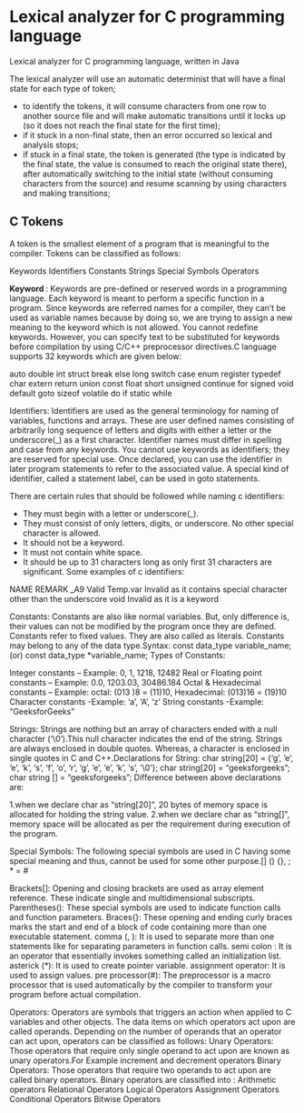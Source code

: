 # Lexical analyzer for C programming language

Lexical analyzer for C programming language, written in Java

The lexical analyzer will use an automatic determinist that will have a final state for each type of token;
- to identify the tokens, it will consume characters from one row to another source file and will make automatic transitions until it locks up (so it does not reach the final state for the first time);
- if it stuck in a non-final state, then an error occurred so lexical and analysis stops; 
- if stuck in a final state, the token is generated (the type is indicated by the final state, the value is consumed to reach the original state there), after automatically switching to the initial state (without consuming characters from the source) and resume scanning by using characters and making transitions;

## C Tokens
A token is the smallest element of a program that is meaningful to the compiler. Tokens can be classified as follows:

Keywords
Identifiers
Constants
Strings
Special Symbols
Operators

<b> Keyword </b>: Keywords are pre-defined or reserved words in a programming language. Each keyword is meant to perform a specific function in a program. Since keywords are referred names for a compiler, they can’t be used as variable names because by doing so, we are trying to assign a new meaning to the keyword which is not allowed. You cannot redefine keywords. However, you can specify text to be substituted for keywords before compilation by using C/C++ preprocessor directives.C language supports 32 keywords which are given below:

auto         double      int        struct
break        else        long       switch
case         enum        register   typedef
char         extern      return     union
const        float       short      unsigned
continue     for         signed     void
default      goto        sizeof     volatile
do           if          static     while
 
Identifiers: Identifiers are used as the general terminology for naming of variables, functions and arrays. These are user defined names consisting of arbitrarily long sequence of letters and digits with either a letter or the underscore(_) as a first character. Identifier names must differ in spelling and case from any keywords. You cannot use keywords as identifiers; they are reserved for special use. Once declared, you can use the identifier in later program statements to refer to the associated value. A special kind of identifier, called a statement label, can be used in goto statements.

There are certain rules that should be followed while naming c identifiers:
- They must begin with a letter or underscore(_).
- They must consist of only letters, digits, or underscore. No other special character is allowed.
- It should not be a keyword.
- It must not contain white space.
- It should be up to 31 characters long as only first 31 characters are significant.
Some examples of c identifiers:

NAME	     REMARK
_A9	       Valid
Temp.var	 Invalid as it contains special character other than the underscore
void	     Invalid as it is a keyword


Constants: Constants are also like normal variables. But, only difference is, their values can not be modified by the program once they are defined. Constants refer to fixed values. They are also called as literals.
Constants may belong to any of the data type.Syntax:
const data_type variable_name; (or) const data_type *variable_name;
Types of Constants:

  Integer constants – Example: 0, 1, 1218, 12482
  Real or Floating point constants – Example: 0.0, 1203.03, 30486.184
  Octal & Hexadecimal constants – Example: octal: (013 )8 = (11)10, Hexadecimal: (013)16 = (19)10
  Character constants -Example: ‘a’, ‘A’, ‘z’
  String constants -Example: “GeeksforGeeks”

Strings: Strings are nothing but an array of characters ended with a null character (‘\0’).This null character indicates the end of the string. Strings are always enclosed in double quotes. Whereas, a character is enclosed in single quotes in C and C++.Declarations for String:
char string[20] = {‘g’, ’e’, ‘e’, ‘k’, ‘s’, ‘f’, ‘o’, ‘r’, ‘g’, ’e’, ‘e’, ‘k’, ‘s’, ‘\0’};
char string[20] = “geeksforgeeks”;
char string [] = “geeksforgeeks”;
Difference between above declarations are:

1.when we declare char as “string[20]”, 20 bytes of memory space is allocated for holding the string value.
2.when we declare char as “string[]”, memory space will be allocated as per the requirement during execution of the program.

Special Symbols: The following special symbols are used in C having some special meaning and thus, cannot be used for some other purpose.[] () {}, ; * = #

  Brackets[]: Opening and closing brackets are used as array element reference. These indicate single and multidimensional subscripts.
  Parentheses(): These special symbols are used to indicate function calls and function parameters.
  Braces{}: These opening and ending curly braces marks the start and end of a block of code containing more than one executable statement.
  comma (, ): It is used to separate more than one statements like for separating parameters in function calls.
  semi colon : It is an operator that essentially invokes something called an initialization list.
  asterick (*): It is used to create pointer variable.
  assignment operator: It is used to assign values.
  pre processor(#): The preprocessor is a macro processor that is used automatically by the compiler to transform your program before actual compilation.

Operators: Operators are symbols that triggers an action when applied to C variables and other objects. The data items on which operators act upon are called operands.
Depending on the number of operands that an operator can act upon, operators can be classified as follows:
  Unary Operators: Those operators that require only single operand to act upon are known as unary operators.For Example increment and decrement operators
  Binary Operators: Those operators that require two operands to act upon are called binary operators. Binary operators are classified into :
  Arithmetic operators
  Relational Operators
  Logical Operators
  Assignment Operators
  Conditional Operators
  Bitwise Operators
